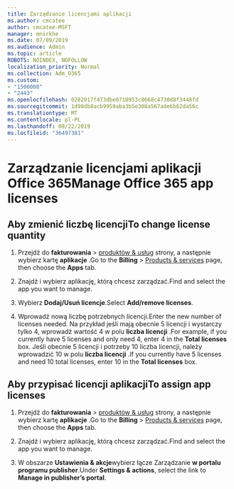 ```yaml
---
title: Zarządzanie licencjami aplikacji
ms.author: cmcatee
author: cmcatee-MSFT
manager: mnirkhe
ms.date: 07/09/2019
ms.audience: Admin
ms.topic: article
ROBOTS: NOINDEX, NOFOLLOW
localization_priority: Normal
ms.collection: Adm_O365
ms.custom:
- "1500008"
- "2443"
ms.openlocfilehash: 0282917f473dbe0718953c8668c4730d8f3448fd
ms.sourcegitcommit: 1d98db8acb9959aba3b5e308a567ade6b62da56c
ms.translationtype: MT
ms.contentlocale: pl-PL
ms.lasthandoff: 08/22/2019
ms.locfileid: "36497381"
---
```

# <a name="manage-office-365-app-licenses"></a><span data-ttu-id="92e53-102">Zarządzanie licencjami aplikacji Office 365</span><span class="sxs-lookup"><span data-stu-id="92e53-102">Manage Office 365 app licenses</span></span>

## <a name="to-change-license-quantity"></a><span data-ttu-id="92e53-103">Aby zmienić liczbę licencji</span><span class="sxs-lookup"><span data-stu-id="92e53-103">To change license quantity</span></span>

1. <span data-ttu-id="92e53-104">Przejdź do **fakturowania** > [produktów & usług](https://go.microsoft.com/fwlink/p/?linkid=842054) strony, a następnie wybierz kartę **aplikacje** .</span><span class="sxs-lookup"><span data-stu-id="92e53-104">Go to the **Billing** > [Products & services](https://go.microsoft.com/fwlink/p/?linkid=842054) page, then choose the **Apps** tab.</span></span>

2. <span data-ttu-id="92e53-105">Znajdź i wybierz aplikację, którą chcesz zarządzać.</span><span class="sxs-lookup"><span data-stu-id="92e53-105">Find and select the app you want to manage.</span></span>  

3. <span data-ttu-id="92e53-106">Wybierz **Dodaj/Usuń licencje**.</span><span class="sxs-lookup"><span data-stu-id="92e53-106">Select **Add/remove licenses**.</span></span>

4. <span data-ttu-id="92e53-107">Wprowadź nową liczbę potrzebnych licencji.</span><span class="sxs-lookup"><span data-stu-id="92e53-107">Enter the new number of licenses needed.</span></span> <span data-ttu-id="92e53-108">Na przykład jeśli mają obecnie 5 licencji i wystarczy tylko 4, wprowadź wartość 4 w polu **liczba licencji** .</span><span class="sxs-lookup"><span data-stu-id="92e53-108">For example, if you currently have 5 licenses and only need 4, enter 4 in the **Total licenses** box.</span></span> <span data-ttu-id="92e53-109">Jeśli obecnie 5 licencji i potrzeby 10 liczba licencji, należy wprowadzić 10 w polu **liczba licencji** .</span><span class="sxs-lookup"><span data-stu-id="92e53-109">If you currently have 5 licenses and need 10 total licenses, enter 10 in the **Total licenses** box.</span></span>

## <a name="to-assign-app-licenses"></a><span data-ttu-id="92e53-110">Aby przypisać licencji aplikacji</span><span class="sxs-lookup"><span data-stu-id="92e53-110">To assign app licenses</span></span>

1. <span data-ttu-id="92e53-111">Przejdź do **fakturowania** > [produktów & usług](https://go.microsoft.com/fwlink/p/?linkid=842054) strony, a następnie wybierz kartę **aplikacje** .</span><span class="sxs-lookup"><span data-stu-id="92e53-111">Go to the **Billing** > [Products & services](https://go.microsoft.com/fwlink/p/?linkid=842054) page, then choose the **Apps** tab.</span></span>

2. <span data-ttu-id="92e53-112">Znajdź i wybierz aplikację, którą chcesz zarządzać.</span><span class="sxs-lookup"><span data-stu-id="92e53-112">Find and select the app you want to manage.</span></span>  

3. <span data-ttu-id="92e53-113">W obszarze **Ustawienia & akcje**wybierz łącze Zarządzanie **w portalu programu publisher**.</span><span class="sxs-lookup"><span data-stu-id="92e53-113">Under **Settings & actions**, select the link to **Manage in publisher’s portal**.</span></span>